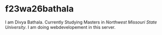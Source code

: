 # f23wa26bathala
I am Divya Bathala. Currently Studying Masters in *Northwest Missouri State University*. I am doing webdevelopement in this server.
